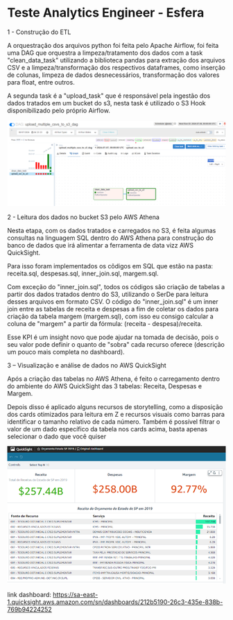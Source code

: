 # Teste Analytics Engineer - Esfera

1 - Construção do ETL

A orquestração dos arquivos python foi feita pelo Apache Airflow, foi feita uma DAG que orquestra a limpeza/tratamento dos dados com a task "clean_data_task" utilizando a biblioteca pandas para extração dos arquivos CSV e a limpeza/transformação dos respectivos dataframes, como inserção de colunas, limpeza de dados desnecessários, transformação dos valores para float, entre outros.

A segunda task é a "upload_task" que é responsável pela ingestão dos dados tratados em um bucket do s3, nesta task é utilizado o S3 Hook disponibilizado pelo próprio Airflow.

<img src="https://github.com/johnnykung/teste-esfera/blob/main/Captura%20de%20tela%202024-07-08%20012402.png?raw=true" alt="Imagem da interface gráfica do Airflow executando a DAG de ETL dos CSVs">


2 - Leitura dos dados no bucket S3 pelo AWS Athena

Nesta etapa, com os dados tratados e carregados no S3, é feita algumas consultas na linguagem SQL dentro do AWS Athena para construção do banco de dados que irá alimentar a ferramenta de data vizz AWS QuickSight.

Para isso foram implementados os cõdigos em SQL que estão na pasta: receita.sql, despesas.sql, inner_join.sql, margem.sql.

Com exceção do "inner_join.sql", todos os códigos são criação de tabelas a partir dos dados tratados dentro do S3, utilizando o SerDe para leitura desses arquivos em formato CSV. O código do "inner_join.sql" é um inner join entre as tabelas de receita e despesas a fim de coletar os dados para criação da tabela margem (margem.sql), com isso eu consigo calcular a coluna de "margem" a partir da fórmula: (receita - despesa)/receita.

Esse KPI é um insight novo que pode ajudar na tomada de decisão, pois o seu valor pode definir o quanto de "sobra" cada recurso oferece (descrição um pouco mais completa no dashboard).



3 – Visualização e análise de dados no AWS QuickSight

Após a criação das tabelas no AWS Athena, é feito o carregamento dentro do ambiente do AWS QuickSight das 3 tabelas: Receita, Despesas e Margem.

Depois disso é aplicado alguns recursos de storytelling, como a disposição dos cards otimizados para leitura em Z e recursos visuais como barras para identificar o tamanho relativo de cada número. Também é possível filtrar o valor de um dado específico da tabela nos cards acima, basta apenas selecionar o dado que você quiser

<img src="https://raw.githubusercontent.com/johnnykung/teste-esfera/main/Captura%20de%20tela%202024-07-09%20195957.png?token=GHSAT0AAAAAACSZHTCORKALMGW6NYDOUWLSZUNYFRQ" alt="Imagem da interface gráfica do Airflow executando a DAG de ETL dos CSVs">

link dashboard: https://sa-east-1.quicksight.aws.amazon.com/sn/dashboards/212b5190-26c3-435e-838b-769b94224252
